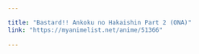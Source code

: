```yaml
---

title: "Bastard!! Ankoku no Hakaishin Part 2 (ONA)"
link: "https://myanimelist.net/anime/51366"
    
---
```

